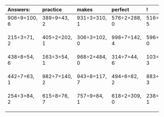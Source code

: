 | Answers: | practice | makes | perfect | ! |
| :--- | :--- | :--- | :--- | :--- |
| 906÷9=100, 6 | 389÷9=43, 2 | 931÷3=310, 1 | 576÷2=288, 0 | 516÷7=73, 5 | 
|   |   |   |   |   | 
|   |   |   |   |   | 
|   |   |   |   |   | 
| 215÷3=71, 2 | 405÷2=202, 1 | 306÷3=102, 0 | 998÷7=142, 4 | 596÷4=149, 0 | 
|   |   |   |   |   | 
|   |   |   |   |   | 
|   |   |   |   |   | 
| 438÷8=54, 6 | 163÷3=54, 1 | 968÷2=484, 0 | 314÷7=44, 6 | 103÷4=25, 3 | 
|   |   |   |   |   | 
|   |   |   |   |   | 
|   |   |   |   |   | 
| 442÷7=63, 1 | 982÷7=140, 2 | 943÷8=117, 7 | 494÷6=82, 2 | 883÷4=220, 3 | 
|   |   |   |   |   | 
|   |   |   |   |   | 
|   |   |   |   |   | 
| 254÷3=84, 2 | 615÷8=76, 7 | 757÷9=84, 1 | 618÷2=309, 0 | 238÷3=79, 1 | 
|   |   |   |   |   | 
|   |   |   |   |   | 
|   |   |   |   |   | 
